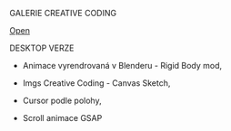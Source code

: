 GALERIE CREATIVE CODING

[Open](https://sarysx.github.io/gallery)

DESKTOP VERZE

* Animace vyrendrovaná v Blenderu - Rigid Body mod,

* Imgs Creative Coding - Canvas Sketch,

* Cursor podle polohy,

* Scroll animace GSAP
